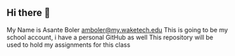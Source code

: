 ## Hi there 👋


My Name is Asante Boler 
amboler@my.waketech.edu
This is going to be my school account, i have a personal GitHub as well
This repository will be used to hold my assignments for this class 
